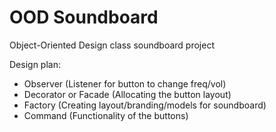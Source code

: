 # OOD Soundboard
Object-Oriented Design class soundboard project

Design plan: 
- Observer (Listener for button to change freq/vol)
- Decorator or Facade (Allocating the button layout)
- Factory (Creating layout/branding/models for soundboard)
- Command (Functionality of the buttons)

